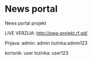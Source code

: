 # News portal
News portal projekt

LIVE VERZIJA: http://pwa-projekt.rf.gd/ 

Prijava: admin: admin lozinka:admin123

   korisnik: user lozinka: user123
